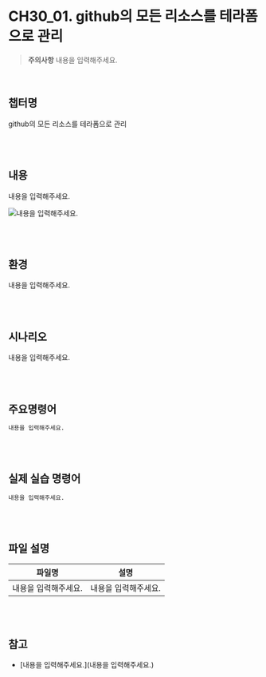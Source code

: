 # CH30_01. github의 모든 리소스를 테라폼으로 관리
> **주의사항**
내용을 입력해주세요.

<br>

## 챕터명

github의 모든 리소스를 테라폼으로 관리

<br><br>

## 내용

내용을 입력해주세요.

![내용을 입력해주세요.](../)

<br><br>

## 환경

내용을 입력해주세요.

<br><br>

## 시나리오

내용을 입력해주세요.

<br><br>

## 주요명령어

```bash
내용을 입력해주세요.
```

<br><br>

## 실제 실습 명령어

```bash
내용을 입력해주세요.
```

<br><br>

## 파일 설명
|파일명|설명|
|---|---|
|내용을 입력해주세요.|내용을 입력해주세요.|

<br><br>

## 참고
- [내용을 입력해주세요.](내용을 입력해주세요.)